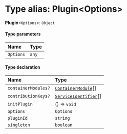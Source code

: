 # Type alias: Plugin\<Options>

**Plugin**<`Options`>: `Object`

#### Type parameters

| Name | Type |
| :------ | :------ |
| `Options` | `any` |

#### Type declaration

| Name | Type |
| :------ | :------ |
| `containerModules?` | [`ContainerModule`](/en/auto-docs/editor/interfaces/interfaces.ContainerModule.md)\[] |
| `contributionKeys?` | [`ServiceIdentifier`](/en/auto-docs/editor/types/interfaces.ServiceIdentifier.md)\[] |
| `initPlugin` | () => `void` |
| `options` | `Options` |
| `pluginId` | `string` |
| `singleton` | `boolean` |
